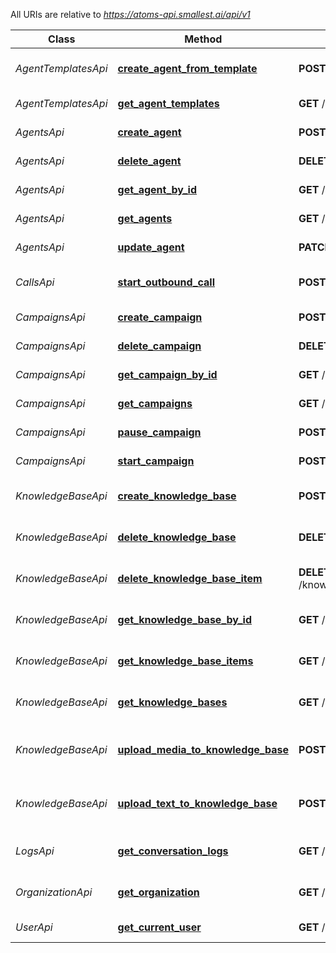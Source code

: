 
All URIs are relative to *https://atoms-api.smallest.ai/api/v1*

Class | Method | HTTP request | Description
------------ | ------------- | ------------- | -------------
*AgentTemplatesApi* | [**create_agent_from_template**](./AgentTemplatesApi.md#create_agent_from_template) | **POST** /agent/from-template | Create agent from template
*AgentTemplatesApi* | [**get_agent_templates**](./AgentTemplatesApi.md#get_agent_templates) | **GET** /agent/template | Get agent templates
*AgentsApi* | [**create_agent**](./AgentsApi.md#create_agent) | **POST** /agent | Create a new agent
*AgentsApi* | [**delete_agent**](./AgentsApi.md#delete_agent) | **DELETE** /agent/{id} | Delete an agent
*AgentsApi* | [**get_agent_by_id**](./AgentsApi.md#get_agent_by_id) | **GET** /agent/{id} | Get agent by ID
*AgentsApi* | [**get_agents**](./AgentsApi.md#get_agents) | **GET** /agent | Get all agents
*AgentsApi* | [**update_agent**](./AgentsApi.md#update_agent) | **PATCH** /agent/{id} | Update an agent
*CallsApi* | [**start_outbound_call**](./CallsApi.md#start_outbound_call) | **POST** /conversation/outbound | Start an outbound call
*CampaignsApi* | [**create_campaign**](./CampaignsApi.md#create_campaign) | **POST** /campaign | Create a campaign
*CampaignsApi* | [**delete_campaign**](./CampaignsApi.md#delete_campaign) | **DELETE** /campaign/{id} | Delete a campaign
*CampaignsApi* | [**get_campaign_by_id**](./CampaignsApi.md#get_campaign_by_id) | **GET** /campaign/{id} | Get a campaign
*CampaignsApi* | [**get_campaigns**](./CampaignsApi.md#get_campaigns) | **GET** /campaign | Retrieve all campaigns
*CampaignsApi* | [**pause_campaign**](./CampaignsApi.md#pause_campaign) | **POST** /campaign/{id}/pause | Pause a campaign
*CampaignsApi* | [**start_campaign**](./CampaignsApi.md#start_campaign) | **POST** /campaign/{id}/start | Start a campaign
*KnowledgeBaseApi* | [**create_knowledge_base**](./KnowledgeBaseApi.md#create_knowledge_base) | **POST** /knowledgebase | Create a knowledge base
*KnowledgeBaseApi* | [**delete_knowledge_base**](./KnowledgeBaseApi.md#delete_knowledge_base) | **DELETE** /knowledgebase/{id} | Delete a knowledge base
*KnowledgeBaseApi* | [**delete_knowledge_base_item**](./KnowledgeBaseApi.md#delete_knowledge_base_item) | **DELETE** /knowledgebase/{knowledgeBaseId}/items/{knowledgeBaseItemId} | Delete a knowledge base item
*KnowledgeBaseApi* | [**get_knowledge_base_by_id**](./KnowledgeBaseApi.md#get_knowledge_base_by_id) | **GET** /knowledgebase/{id} | Get a knowledge base
*KnowledgeBaseApi* | [**get_knowledge_base_items**](./KnowledgeBaseApi.md#get_knowledge_base_items) | **GET** /knowledgebase/{id}/items | Get all knowledge base items
*KnowledgeBaseApi* | [**get_knowledge_bases**](./KnowledgeBaseApi.md#get_knowledge_bases) | **GET** /knowledgebase | Get all knowledge bases
*KnowledgeBaseApi* | [**upload_media_to_knowledge_base**](./KnowledgeBaseApi.md#upload_media_to_knowledge_base) | **POST** /knowledgebase/{id}/items/upload-media | Upload a media to a knowledge base
*KnowledgeBaseApi* | [**upload_text_to_knowledge_base**](./KnowledgeBaseApi.md#upload_text_to_knowledge_base) | **POST** /knowledgebase/{id}/items/upload-text | Upload a text to a knowledge base
*LogsApi* | [**get_conversation_logs**](./LogsApi.md#get_conversation_logs) | **GET** /conversation/{id} | Get conversation logs
*OrganizationApi* | [**get_organization**](./OrganizationApi.md#get_organization) | **GET** /organization | Get organization details
*UserApi* | [**get_current_user**](./UserApi.md#get_current_user) | **GET** /user | Get user details